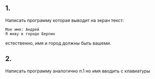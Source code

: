 ## 1.   
Написать программу которая выводит на экран текст:

```
Мое имя: Андрей
Я живу в городе Берлин
```
естественно, имя и город должны быть вашеми.


## 2.   
Написать программу аналогично п.1 но имя вводить с клавиатуры 